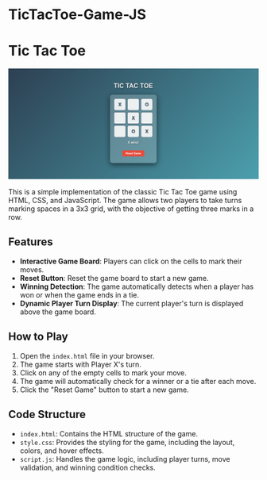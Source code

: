 # TicTacToe-Game-JS
# Tic Tac Toe

![Tic Tac Toe UI](https://github.com/soumadip-dev/TicTacToe-Game-JS/blob/main/Images/game.png)

This is a simple implementation of the classic Tic Tac Toe game using HTML, CSS, and JavaScript. The game allows two players to take turns marking spaces in a 3x3 grid, with the objective of getting three marks in a row.

## Features

- **Interactive Game Board**: Players can click on the cells to mark their moves.
- **Reset Button**: Reset the game board to start a new game.
- **Winning Detection**: The game automatically detects when a player has won or when the game ends in a tie.
- **Dynamic Player Turn Display**: The current player's turn is displayed above the game board.

## How to Play

1. Open the `index.html` file in your browser.
2. The game starts with Player X's turn.
3. Click on any of the empty cells to mark your move.
4. The game will automatically check for a winner or a tie after each move.
5. Click the "Reset Game" button to start a new game.

## Code Structure

- `index.html`: Contains the HTML structure of the game.
- `style.css`: Provides the styling for the game, including the layout, colors, and hover effects.
- `script.js`: Handles the game logic, including player turns, move validation, and winning condition checks.



